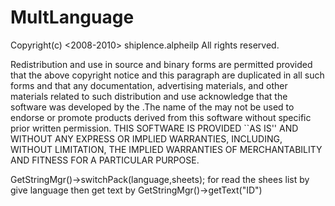 # MultLanguage
Copyright(c) <2008-2010> shiplence.alpheilp
All rights reserved.

Redistribution and use in source and binary forms are permitted
provided that the above copyright notice and this paragraph are
duplicated in all such forms and that any documentation,
advertising materials, and other materials related to such
distribution and use acknowledge that the software was developed
by the <organization>.The name of the
<organization> may not be used to endorse or promote products derived
from this software without specific prior written permission.
THIS SOFTWARE IS PROVIDED ``AS IS'' AND WITHOUT ANY EXPRESS OR
IMPLIED WARRANTIES, INCLUDING, WITHOUT LIMITATION, THE IMPLIED
WARRANTIES OF MERCHANTABILITY AND FITNESS FOR A PARTICULAR PURPOSE.



GetStringMgr()->switchPack(language,sheets);
for read the shees list by give language
then get text by  GetStringMgr()->getText("ID")

